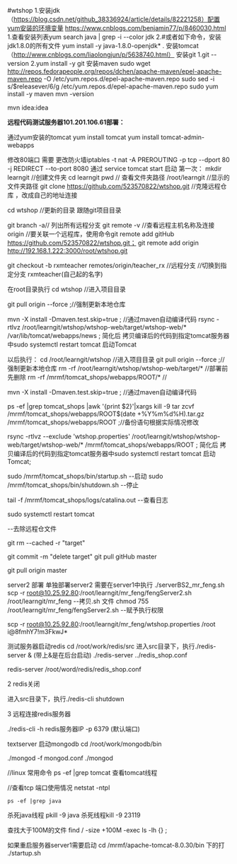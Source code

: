 



#wtshop
1.安装jdk（https://blog.csdn.net/github_38336924/article/details/82221258）配置yum安装的环境变量 https://www.cnblogs.com/benjamin77/p/8460030.html
1.查看安装列表yum search java | grep -i --color jdk
2.#或者如下命令，安装jdk1.8.0的所有文件 yum install -y java-1.8.0-openjdk* .
安装tomcat（http://www.cnblogs.com/liaolongjun/p/5638740.html）
安装git
1.git --version
2.yum install -y git
安装maven
sudo wget http://repos.fedorapeople.org/repos/dchen/apache-maven/epel-apache-maven.repo -O /etc/yum.repos.d/epel-apache-maven.repo
sudo sed -i s/\$releasever/6/g /etc/yum.repos.d/epel-apache-maven.repo
sudo yum install -y maven
mvn -version



mvn idea:idea

**远程代码测试服务器101.201.106.61部署：**

通过yum安装的tomcat
yum install tomcat
 yum install tomcat-admin-webapps

  修改80端口  需要 更改防火墙iptables -t nat -A PREROUTING -p tcp --dport 80 -j REDIRECT --to-port 8080
  通过  service tomcat start 启动
第一次：
mkdir learngit //创建文件夹
cd learngit
pwd   // 查看文件夹路径
/root/learngit   //显示的文件夹路径
git clone https://github.com/523570822/wtshop.git  //克隆远程仓库 ，改成自己的地址连接


cd wtshop //更新的目录 跟随git项目目录

git branch -a// 列出所有远程分支
  git remote -v   //查看远程主机名称及连接 origin
  //要关联一个远程库，使用命令git remote add gitHub https://github.com/523570822/wtshop.git； git remote add origin http://192.168.1.222:3000/root/wtshop.git

git checkout  -b rxmteacher  remotes/origin/teacher_rx  //远程分支   //切换到指定分支  rxmteacher(自己起的名字)


 在root目录执行
 cd wtshop   //进入项目目录
 
 git pull origin    --force ;//强制更新本地仓库
 
 
 mvn -X install -Dmaven.test.skip=true ; //通过maven自动编译代码
rsync -rtlvz   /root/learngit/wtshop/wtshop-web/target/wtshop-web/*  /var/lib/tomcat/webapps/news  ;   简化后 拷贝编译后的代码到指定tomcat服务器中sudo systemctl restart tomcat  启动Tomcat
 
 

以后执行：
cd /root/learngit/wtshop //进入项目目录
git pull origin   --force ;//强制更新本地仓库
rm -rf /root/learngit/wtshop/wtshop-web/target/*     //部署前先删除
rm -rf /mrmf/tomcat_shops/webapps/ROOT/*     //


mvn -X install -Dmaven.test.skip=true ; //通过maven自动编译代码


ps -ef |grep tomcat_shops |awk '{print $2}'|xargs kill -9
tar zcvf /mrmf/tomcat_shops/webapps/ROOT$(date +%Y%m%d%H).tar.gz /mrmf/tomcat_shops/webapps/ROOT ;//备份语句根据实际情况修改
 
rsync -rtlvz --exclude 'wtshop.properties' /root/learngit/wtshop/wtshop-web/target/wtshop-web/*  /mrmf/tomcat_shops/webapps/ROOT  ;   简化后 拷贝编译后的代码到指定tomcat服务器中sudo systemctl restart tomcat  启动Tomcat; 




 sudo /mrmf/tomcat_shops/bin/startup.sh  --启动
 sudo /mrmf/tomcat_shops/bin/shutdown.sh  --停止
 
 
tail -f /mrmf/tomcat_shops/logs/catalina.out  --查看日志

sudo systemctl restart tomcat

--去除远程仓文件

git rm --cached -r  "target"


 git commit -m "delete target"
 git pull gitHub master
 
  git pull  origin master
  
  
  server2 部署
  单独部署server2 需要在server1中执行 ./serverBS2_mr_feng.sh
  scp -r   root@10.25.92.80:/root/learngit/mr_feng/fengServer2.sh   /root/learngit/mr_feng    --拷贝.sh 文件
  chmod 755 /root/learngit/mr_feng/fengServer2.sh   --赋予执行权限
  
  scp -r   root@10.25.92.80:/root/learngit/mr_feng/wtshop.properties /root
  i@8fmhY7!m3FkwJ*
  
  




   
  测试服务器启动redis
  cd  /root/work/redis/src
  进入src目录下，执行./redis-server & (带上&是在后台启动)
                      ./redis-server ../redis_shop.conf
                      
   redis-server /root/word/redis/redis_shop.conf

  2 redis关闭
  
  进入src目录下，执行./redis-cli shutdown
  
  3 远程连接redis服务器
  
  ./redis-cli -h redis服务器IP -p 6379 (默认端口)
   
   
   textserver 启动mongodb
   cd /root/work/mongodb/bin
   
   ./mongod -f mongod.conf
 ./mongod

    
  //linux 常用命令
   ps -ef |grep tomcat  查看tomcat线程
   
   //查看tcp 端口使用情况
    netstat -ntpl
   
    ps -ef |grep java
   杀死java线程  pkill -9  java
   杀死线程kill -9 23119
   
   
   查找大于100M的文件
  find / -size +100M -exec ls -lh {} \;
  
  
  如果重启服务器server1需要启动
  cd /mrmf/apache-tomcat-8.0.30/bin 下的打
  ./startup.sh
  

 






